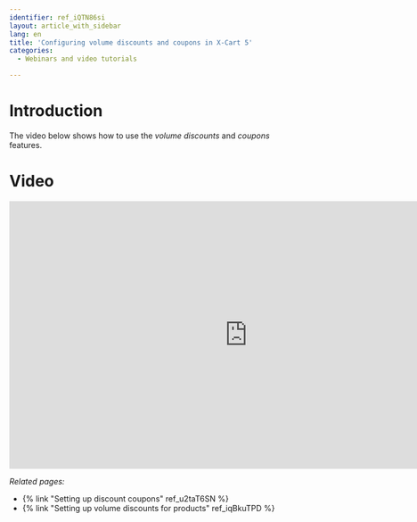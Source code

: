 ```yaml
---
identifier: ref_iQTN86si
layout: article_with_sidebar
lang: en
title: 'Configuring volume discounts and coupons in X-Cart 5'
categories:
  - Webinars and video tutorials

---
```



# Introduction

The video below shows how to use the _volume discounts_ and _coupons_ features.

# Video

<iframe class="youtube-player" type="text/html" style="width: 853px; height: 480px" src="http://www.youtube.com/embed/SCt9GhQ89LU" frameborder="0"></iframe>

_Related pages:_

*   {% link "Setting up discount coupons" ref_u2taT6SN %}
*   {% link "Setting up volume discounts for products" ref_iqBkuTPD %}
